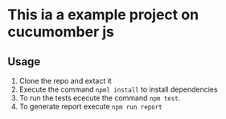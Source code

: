 # This ia a example project on cucumomber js

## Usage
1. Clone the repo and extact it
2. Execute the command `npml install` to install       dependencies
3. To run the tests ececute the command `npm test`.
4. To generate report execute `npm run report`



